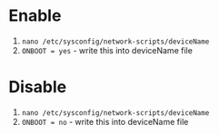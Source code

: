 # Enable

1. `nano /etc/sysconfig/network-scripts/deviceName`
2. `ONBOOT = yes` - write this into deviceName file

# Disable

1. `nano /etc/sysconfig/network-scripts/deviceName`
2. `ONBOOT = no` - write this into deviceName file
